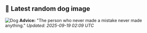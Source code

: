## 🐶 Latest random dog image
![Dog](https://images.dog.ceo/breeds/appenzeller/n02107908_2858.jpg)
**Advice:** "The person who never made a mistake never made anything."
*Updated: 2025-09-19 02:09 UTC*
